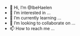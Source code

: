 - 👋 Hi, I’m @IbeHaelen
- 👀 I’m interested in ...
- 🌱 I’m currently learning ...
- 💞️ I’m looking to collaborate on ...
- 📫 How to reach me ...

<!---
IbeHaelen/IbeHaelen is a ✨ special ✨ repository because its `README.md` (this file) appears on your GitHub profile.
You can click the Preview link to take a look at your changes.
--->

